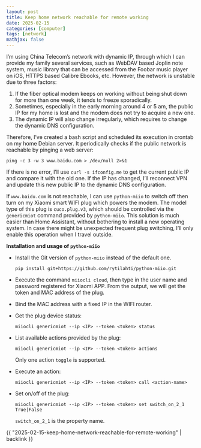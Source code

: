 ```yaml
---
layout: post
title: Keep home network reachable for remote working
date: 2025-02-15
categories: [computer]
tags: [network]
mathjax: false
---
```


I&rsquo;m using China Telecom&rsquo;s network with dynamic IP, through which I can provide my family several services, such as WebDAV based Joplin note system, music library that can be accessed from the Foobar music player on iOS, HTTPS based Calibre Ebooks, etc. However, the network is unstable due to three factors:

1.  If the fiber optical modem keeps on working without being shut down for more than one week, it tends to freeze sporadically.
2.  Sometimes, especially in the early morning around 4 or 5 am, the public IP for my home is lost and the modem does not try to acquire a new one.
3.  The dynamic IP will also change irregularly, which requires to change the dynamic DNS configuration.

Therefore, I&rsquo;ve created a bash script and scheduled its execution in crontab on my home Debian server. It periodically checks if the public network is reachable by pinging a web server:

```text
ping -c 3 -w 3 www.baidu.com > /dev/null 2>&1
```

If there is no error, I&rsquo;ll use `curl -s ifconfig.me` to get the current public IP and compare it with the old one. If the IP has changed, I&rsquo;ll reconnect VPN and update this new public IP to the dynamic DNS configuration.

If `www.baidu.com` is not reachable, I can use `python-miio` to switch off then turn on my Xiaomi smart WIFI plug which powers the modem. The model type of this plug is `cuco.plug.v3`, which should be controlled via the `genericmiot` command provided by `python-miio`. This solution is much easier than Home Assistant, without bothering to install a new operating system. In case there might be unexpected frequent plug switching, I&rsquo;ll only enable this operation when I travel outside.

**Installation and usage of `python-miio`**

-   Install the Git version of `python-miio` instead of the default one.
    
    ```text
    pip install git+https://github.com/rytilahti/python-miio.git
    ```
-   Execute the command `miiocli cloud`, then type in the user name and password registered for Xiaomi APP. From the output, we will get the token and MAC address of the plug.
-   Bind the MAC address with a fixed IP in the WIFI router.
-   Get the plug device status:
    
    ```text
    miiocli genericmiot --ip <IP> --token <token> status
    ```
-   List available actions provided by the plug:
    
    ```text
    miiocli genericmiot --ip <IP> --token <token> actions
    ```
    
    Only one action `toggle` is supported.
-   Execute an action:
    
    ```text
    miiocli genericmiot --ip <IP> --token <token> call <action-name>
    ```
-   Set on/off of the plug:
    
    ```text
    miiocli genericmiot --ip <IP> --token <token> set switch_on_2_1 True|False
    ```
    
    `switch_on_2_1` is the property name.

{{ "2025-02-15-keep-home-network-reachable-for-remote-working" | backlink }}
